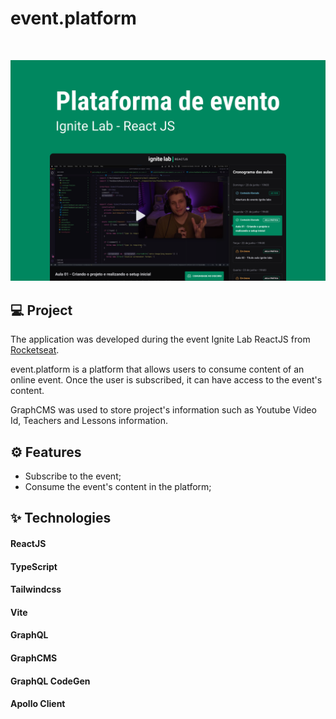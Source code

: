 # event.platform

<br />

![Capa do projeto event.platform](./.github/assets/capa.png)

## 💻 **Project**

The application was developed during the event Ignite Lab ReactJS from <a href="https://rocketseat.com.br" target="_blank">Rocketseat</a>.

event.platform is a platform that allows users to consume content of an online event. Once the user is subscribed, it can have access to the event's content.

GraphCMS was used to store project's information such as Youtube Video Id, Teachers and Lessons information.

## ⚙️ **Features**

- Subscribe to the event;
- Consume the event's content in the platform;

## ✨ **Technologies**

#### ReactJS

#### TypeScript

#### Tailwindcss

#### Vite

#### GraphQL

#### GraphCMS

#### GraphQL CodeGen

#### Apollo Client
